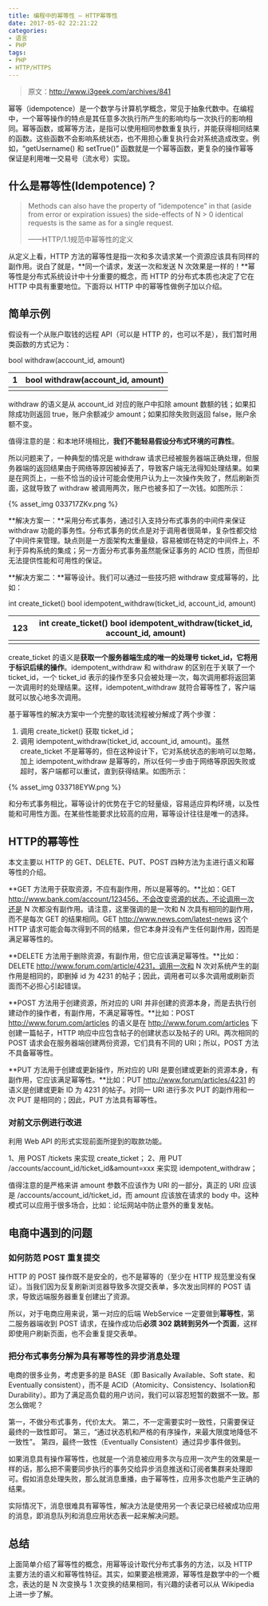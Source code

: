 ```yaml
---
title: 编程中的幂等性 — HTTP幂等性
date: 2017-05-02 22:21:22
categories:
- 语言
- PHP
tags:
- PHP
- HTTP/HTTPS
---
```


> 原文：http://www.i3geek.com/archives/841

 幂等（idempotence）是一个数学与计算机学概念，常见于抽象代数中。在编程中，一个幂等操作的特点是其任意多次执行所产生的影响均与一次执行的影响相同。幂等函数，或幂等方法，是指可以使用相同参数重复执行，并能获得相同结果的函数。这些函数不会影响系统状态，也不用担心重复执行会对系统造成改变。例如，“getUsername() 和 setTrue()” 函数就是一个幂等函数，更复杂的操作幂等保证是利用唯一交易号（流水号）实现。<!--more-->

## 什么是幂等性(Idempotence)？

> Methods can also have the property of “idempotence” in that (aside from error or expiration issues) the side-effects of N > 0 identical requests is the same as for a single request.
>
> ——HTTP/1.1规范中幂等性的定义

从定义上看，HTTP 方法的幂等性是指一次和多次请求某一个资源应该具有同样的副作用。说白了就是，**同一个请求，发送一次和发送 N 次效果是一样的！**幂等性是分布式系统设计中十分重要的概念，而 HTTP 的分布式本质也决定了它在 HTTP 中具有重要地位。下面将以 HTTP 中的幂等性做例子加以介绍。

## 简单示例

假设有一个从账户取钱的远程 API（可以是 HTTP 的，也可以不是），我们暂时用类函数的方式记为：

bool withdraw(account_id, amount)

| 1    | bool withdraw(account_id, amount) |
| ---- | --------------------------------- |
|      |                                   |

withdraw 的语义是从 account_id 对应的账户中扣除 amount 数额的钱；如果扣除成功则返回 true，账户余额减少 amount；如果扣除失败则返回 false，账户余额不变。

值得注意的是：和本地环境相比，**我们不能轻易假设分布式环境的可靠性**。

所以问题来了，一种典型的情况是 withdraw 请求已经被服务器端正确处理，但服务器端的返回结果由于网络等原因被掉丢了，导致客户端无法得知处理结果。如果是在网页上，一些不恰当的设计可能会使用户认为上一次操作失败了，然后刷新页面，这就导致了 withdraw 被调用两次，账户也被多扣了一次钱。如图所示：

{% asset_img 033717ZKv.png %}

**解决方案一：**采用分布式事务，通过引入支持分布式事务的中间件来保证 withdraw 功能的事务性。分布式事务的优点是对于调用者很简单，复杂性都交给了中间件来管理。缺点则是一方面架构太重量级，容易被绑在特定的中间件上，不利于异构系统的集成；另一方面分布式事务虽然能保证事务的 ACID 性质，而但却无法提供性能和可用性的保证。

**解决方案二：**幂等设计。我们可以通过一些技巧把 withdraw 变成幂等的，比如：

int create_ticket() bool idempotent_withdraw(ticket_id, account_id, amount)

| 123  | int create_ticket() bool idempotent_withdraw(ticket_id, account_id, amount) |
| ---- | ---------------------------------------- |
|      |                                          |

create_ticket 的语义是**获取一个服务器端生成的唯一的处理号 ticket_id，它将用于标识后续的操作**。idempotent_withdraw 和 withdraw 的区别在于关联了一个 ticket_id，一个 ticket_id 表示的操作至多只会被处理一次，每次调用都将返回第一次调用时的处理结果。这样，idempotent_withdraw 就符合幂等性了，客户端就可以放心地多次调用。

基于幂等性的解决方案中一个完整的取钱流程被分解成了两个步骤：

1. 调用 create_ticket() 获取 ticket_id；
2. 调用 idempotent_withdraw(ticket_id, account_id, amount)。虽然 create_ticket 不是幂等的，但在这种设计下，它对系统状态的影响可以忽略，加上 idempotent_withdraw 是幂等的，所以任何一步由于网络等原因失败或超时，客户端都可以重试，直到获得结果。如图所示：

{% asset_img 033718EYW.png  %}

和分布式事务相比，幂等设计的优势在于它的轻量级，容易适应异构环境，以及性能和可用性方面。在某些性能要求比较高的应用，幂等设计往往是唯一的选择。

## HTTP的幂等性

本文主要以 HTTP 的 GET、DELETE、PUT、POST 四种方法为主进行语义和幂等性的介绍。

**GET 方法用于获取资源，不应有副作用，所以是幂等的。**比如：GET http://www.bank.com/account/123456，不会改变资源的状态，不论调用一次还是 N 次都没有副作用。请注意，这里强调的是一次和 N 次具有相同的副作用，而不是每次 GET 的结果相同。GET  http://www.news.com/latest-news 这个 HTTP 请求可能会每次得到不同的结果，但它本身并没有产生任何副作用，因而是满足幂等性的。

**DELETE 方法用于删除资源，有副作用，但它应该满足幂等性。**比如：DELETE http://www.forum.com/article/4231，调用一次和 N 次对系统产生的副作用是相同的，即删掉 id 为 4231 的帖子；因此，调用者可以多次调用或刷新页面而不必担心引起错误。

**POST 方法用于创建资源，所对应的 URI 并非创建的资源本身，而是去执行创建动作的操作者，有副作用，不满足幂等性。**比如：POST  http://www.forum.com/articles 的语义是在 http://www.forum.com/articles 下创建一篇帖子，HTTP 响应中应包含帖子的创建状态以及帖子的 URI。两次相同的 POST 请求会在服务器端创建两份资源，它们具有不同的 URI；所以，POST 方法不具备幂等性。

**PUT 方法用于创建或更新操作，所对应的 URI 是要创建或更新的资源本身，有副作用，它应该满足幂等性。**比如：PUT  http://www.forum/articles/4231 的语义是创建或更新 ID 为 4231 的帖子。对同一 URI 进行多次 PUT 的副作用和一次 PUT 是相同的；因此，PUT 方法具有幂等性。

### 对前文示例进行改进

利用 Web API 的形式实现前面所提到的取款功能。

1、用 POST /tickets 来实现 create_ticket；
2、用 PUT /accounts/account_id/ticket_id&amount=xxx 来实现 idempotent_withdraw；

值得注意的是严格来讲 amount 参数不应该作为 URI 的一部分，真正的 URI 应该是 /accounts/account_id/ticket_id，而 amount 应该放在请求的 body 中。这种模式可以应用于很多场合，比如：论坛网站中防止意外的重复发帖。

## 电商中遇到的问题

### 如何防范 POST 重复提交

HTTP 的 POST 操作既不是安全的，也不是幂等的（至少在 HTTP 规范里没有保证）。当我们因为反复刷新浏览器导致多次提交表单，多次发出同样的 POST 请求，导致远端服务器重复创建出了资源。

所以，对于电商应用来说，第一对应的后端 WebService 一定要做到**幂等性**，第二服务器端收到 POST 请求，在操作成功后**必须 302 跳转到另外一个页面**，这样即使用户刷新页面，也不会重复提交表单。

### 把分布式事务分解为具有幂等性的异步消息处理

电商的很多业务，考虑更多的是 BASE（即 Basically Available、Soft state、和 Eventually consistent），而不是 ACID（Atomicity、Consistency、Isolation和 Durability）。即为了满足高负载的用户访问，我们可以容忍短暂的数据不一致。那怎么做呢？

第一，不做分布式事务，代价太大。
第二，不一定需要实时一致性，只需要保证最终的一致性即可。
第三，“通过状态机和严格的有序操作，来最大限度地降低不一致性”。
第四，最终一致性（Eventually Consistent）通过异步事件做到。

如果消息具有操作幂等性，也就是一个消息被应用多次与应用一次产生的效果是一样的话，那么把不需要同步执行的事务交给异步消息推送和订阅者集群来处理即可。假如消息处理失败，那么就消息重播，由于幂等性，应用多次也能产生正确的结果。

实际情况下，消息很难具有幂等性，解决方法是使用另一个表记录已经被成功应用的消息，即消息队列和消息应用状态表一起来解决问题。

## 总结

上面简单介绍了幂等性的概念，用幂等设计取代分布式事务的方法，以及 HTTP 主要方法的语义和幂等性特征。其实，如果要追根溯源，幂等性是数学中的一个概念，表达的是 N 次变换与 1 次变换的结果相同，有兴趣的读者可以从 Wikipedia 上进一步了解。
